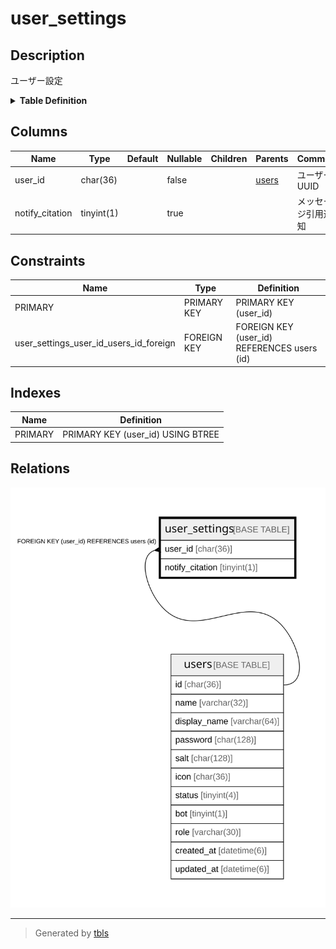 # user_settings

## Description

ユーザー設定

<details>
<summary><strong>Table Definition</strong></summary>

```sql
CREATE TABLE `user_settings` (
  `user_id` char(36) NOT NULL,
  `notify_citation` tinyint(1) DEFAULT NULL,
  PRIMARY KEY (`user_id`),
  CONSTRAINT `user_settings_user_id_users_id_foreign` FOREIGN KEY (`user_id`) REFERENCES `users` (`id`) ON DELETE CASCADE ON UPDATE CASCADE
) ENGINE=InnoDB DEFAULT CHARSET=utf8mb4
```

</details>

## Columns

| Name | Type | Default | Nullable | Children | Parents | Comment |
| ---- | ---- | ------- | -------- | -------- | ------- | ------- |
| user_id | char(36) |  | false |  | [users](users.md) | ユーザーUUID |
| notify_citation | tinyint(1) |  | true |  |  | メッセージ引用通知 |

## Constraints

| Name | Type | Definition |
| ---- | ---- | ---------- |
| PRIMARY | PRIMARY KEY | PRIMARY KEY (user_id) |
| user_settings_user_id_users_id_foreign | FOREIGN KEY | FOREIGN KEY (user_id) REFERENCES users (id) |

## Indexes

| Name | Definition |
| ---- | ---------- |
| PRIMARY | PRIMARY KEY (user_id) USING BTREE |

## Relations

![er](user_settings.svg)

---

> Generated by [tbls](https://github.com/k1LoW/tbls)
